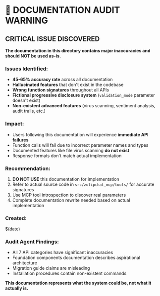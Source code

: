 # 🚨 DOCUMENTATION AUDIT WARNING

## CRITICAL ISSUE DISCOVERED

**The documentation in this directory contains major inaccuracies and should NOT be used as-is.**

### Issues Identified:
- **45-65% accuracy rate** across all documentation
- **Hallucinated features** that don't exist in the codebase
- **Wrong function signatures** throughout all APIs  
- **Fictional progressive disclosure system** (`validation_mode` parameter doesn't exist)
- **Non-existent advanced features** (virus scanning, sentiment analysis, audit trails, etc.)

### Impact:
- Users following this documentation will experience **immediate API failures**
- Function calls will fail due to incorrect parameter names and types
- Documented features like file virus scanning **do not exist**
- Response formats don't match actual implementation

### Recommendation:
1. **DO NOT USE** this documentation for implementation
2. Refer to actual source code in `src/zulipchat_mcp/tools/` for accurate signatures
3. Use MCP tool introspection to discover real parameters
4. Complete documentation rewrite needed based on actual implementation

### Created:
$(date)

### Audit Agent Findings:
- All 7 API categories have significant inaccuracies
- Foundation components documentation describes aspirational architecture
- Migration guide claims are misleading
- Installation procedures contain non-existent commands

**This documentation represents what the system could be, not what it actually is.**